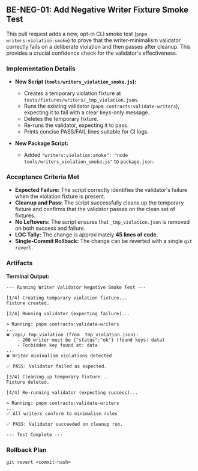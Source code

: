 ## BE-NEG-01: Add Negative Writer Fixture Smoke Test

This pull request adds a new, opt-in CLI smoke test (`pnpm writers:violation:smoke`) to prove that the writer-minimalism validator correctly fails on a deliberate violation and then passes after cleanup. This provides a crucial confidence check for the validator's effectiveness.

### Implementation Details

- **New Script (`tools/writers_violation_smoke.js`):**
    - Creates a temporary violation fixture at `tests/fixtures/writers/_tmp_violation.json`.
    - Runs the existing validator (`pnpm contracts:validate-writers`), expecting it to fail with a clear keys-only message.
    - Deletes the temporary fixture.
    - Re-runs the validator, expecting it to pass.
    - Prints concise PASS/FAIL lines suitable for CI logs.

- **New Package Script:**
    - Added `"writers:violation:smoke": "node tools/writers_violation_smoke.js"` to `package.json`.

### Acceptance Criteria Met

- **Expected Failure:** The script correctly identifies the validator's failure when the violation fixture is present.
- **Cleanup and Pass:** The script successfully cleans up the temporary fixture and confirms that the validator passes on the clean set of fixtures.
- **No Leftovers:** The script ensures that `_tmp_violation.json` is removed on both success and failure.
- **LOC Tally:** The change is approximately **45 lines of code**.
- **Single-Commit Rollback:** The change can be reverted with a single `git revert`.

### Artifacts

**Terminal Output:**

```
--- Running Writer Validator Negative Smoke Test ---

[1/4] Creating temporary violation fixture...
Fixture created.

[2/4] Running validator (expecting failure)...

> Running: pnpm contracts:validate-writers
...
❌ /api/_tmp_violation (from _tmp_violation.json):
    - 200 writer must be {"status":"ok"} (found keys: data)
    - Forbidden key found at: data
...
❌ Writer minimalism violations detected

✅ PASS: Validator failed as expected.

[3/4] Cleaning up temporary fixture...
Fixture deleted.

[4/4] Re-running validator (expecting success)...

> Running: pnpm contracts:validate-writers
...
✅ All writers conform to minimalism rules

✅ PASS: Validator succeeded on cleanup run.

--- Test Complete ---
```

### Rollback Plan

```
git revert <commit-hash>
```

